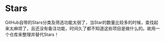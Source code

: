 # Stars
GitHub自带的Stars分类及筛选功能太弱了，当Star的数量比较多的时候，查找起来太麻烦了，且还没有备注功能，时间久了都不知道这些项目是做什么的。故用一个仓库来整理并替代Stars！
